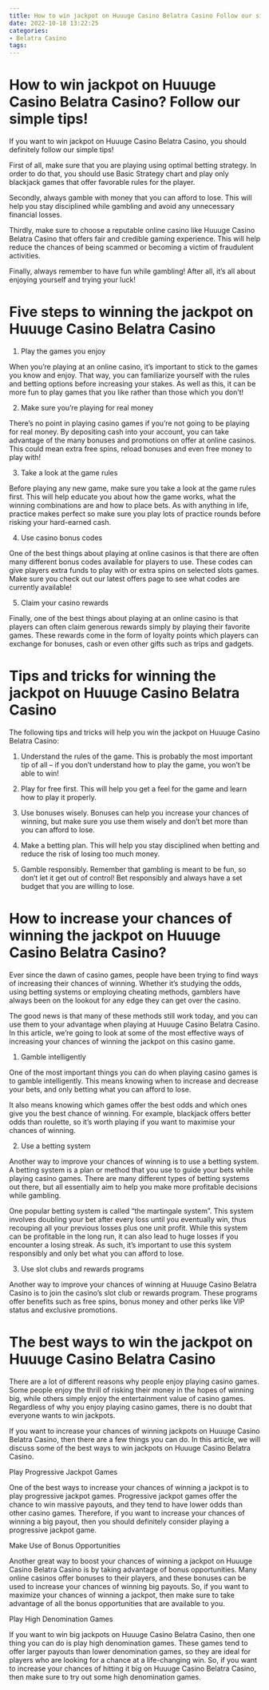 ```yaml
---
title: How to win jackpot on Huuuge Casino Belatra Casino Follow our simple tips!
date: 2022-10-18 13:22:25
categories:
- Belatra Casino
tags:
---
```



#  How to win jackpot on Huuuge Casino Belatra Casino? Follow our simple tips!

If you want to win jackpot on Huuuge Casino Belatra Casino, you should definitely follow our simple tips!

First of all, make sure that you are playing using optimal betting strategy. In order to do that, you should use Basic Strategy chart and play only blackjack games that offer favorable rules for the player.

Secondly, always gamble with money that you can afford to lose. This will help you stay disciplined while gambling and avoid any unnecessary financial losses.

Thirdly, make sure to choose a reputable online casino like Huuuge Casino Belatra Casino that offers fair and credible gaming experience. This will help reduce the chances of being scammed or becoming a victim of fraudulent activities.

Finally, always remember to have fun while gambling! After all, it’s all about enjoying yourself and trying your luck!

#  Five steps to winning the jackpot on Huuuge Casino Belatra Casino

1. Play the games you enjoy

When you’re playing at an online casino, it’s important to stick to the games you know and enjoy. That way, you can familiarize yourself with the rules and betting options before increasing your stakes. As well as this, it can be more fun to play games that you like rather than those which you don’t!

2. Make sure you’re playing for real money

There’s no point in playing casino games if you’re not going to be playing for real money. By depositing cash into your account, you can take advantage of the many bonuses and promotions on offer at online casinos. This could mean extra free spins, reload bonuses and even free money to play with!

3. Take a look at the game rules

Before playing any new game, make sure you take a look at the game rules first. This will help educate you about how the game works, what the winning combinations are and how to place bets. As with anything in life, practice makes perfect so make sure you play lots of practice rounds before risking your hard-earned cash.

4. Use casino bonus codes

One of the best things about playing at online casinos is that there are often many different bonus codes available for players to use. These codes can give players extra funds to play with or extra spins on selected slots games. Make sure you check out our latest offers page to see what codes are currently available!

5. Claim your casino rewards

Finally, one of the best things about playing at an online casino is that players can often claim generous rewards simply by playing their favorite games. These rewards come in the form of loyalty points which players can exchange for bonuses, cash or even other gifts such as trips and gadgets.

#  Tips and tricks for winning the jackpot on Huuuge Casino Belatra Casino

The following tips and tricks will help you win the jackpot on Huuuge Casino Belatra Casino:

1. Understand the rules of the game. This is probably the most important tip of all – if you don’t understand how to play the game, you won’t be able to win!

2. Play for free first. This will help you get a feel for the game and learn how to play it properly.

3. Use bonuses wisely. Bonuses can help you increase your chances of winning, but make sure you use them wisely and don’t bet more than you can afford to lose.

4. Make a betting plan. This will help you stay disciplined when betting and reduce the risk of losing too much money.

5. Gamble responsibly. Remember that gambling is meant to be fun, so don’t let it get out of control! Bet responsibly and always have a set budget that you are willing to lose.

#  How to increase your chances of winning the jackpot on Huuuge Casino Belatra Casino?

Ever since the dawn of casino games, people have been trying to find ways of increasing their chances of winning. Whether it’s studying the odds, using betting systems or employing cheating methods, gamblers have always been on the lookout for any edge they can get over the casino.

The good news is that many of these methods still work today, and you can use them to your advantage when playing at Huuuge Casino Belatra Casino. In this article, we’re going to look at some of the most effective ways of increasing your chances of winning the jackpot on this casino game.

1. Gamble intelligently

One of the most important things you can do when playing casino games is to gamble intelligently. This means knowing when to increase and decrease your bets, and only betting what you can afford to lose.

It also means knowing which games offer the best odds and which ones give you the best chance of winning. For example, blackjack offers better odds than roulette, so it’s worth playing if you want to maximise your chances of winning.

2. Use a betting system

Another way to improve your chances of winning is to use a betting system. A betting system is a plan or method that you use to guide your bets while playing casino games. There are many different types of betting systems out there, but all essentially aim to help you make more profitable decisions while gambling.

One popular betting system is called “the martingale system”. This system involves doubling your bet after every loss until you eventually win, thus recouping all your previous losses plus one unit profit. While this system can be profitable in the long run, it can also lead to huge losses if you encounter a losing streak. As such, it’s important to use this system responsibly and only bet what you can afford to lose.

3. Use slot clubs and rewards programs

Another way to improve your chances of winning at Huuuge Casino Belatra Casino is to join the casino’s slot club or rewards program. These programs offer benefits such as free spins, bonus money and other perks like VIP status and exclusive promotions.

#  The best ways to win the jackpot on Huuuge Casino Belatra Casino

There are a lot of different reasons why people enjoy playing casino games. Some people enjoy the thrill of risking their money in the hopes of winning big, while others simply enjoy the entertainment value of casino games. Regardless of why you enjoy playing casino games, there is no doubt that everyone wants to win jackpots.

If you want to increase your chances of winning jackpots on Huuuge Casino Belatra Casino, then there are a few things you can do. In this article, we will discuss some of the best ways to win jackpots on Huuuge Casino Belatra Casino.

Play Progressive Jackpot Games

One of the best ways to increase your chances of winning a jackpot is to play progressive jackpot games. Progressive jackpot games offer the chance to win massive payouts, and they tend to have lower odds than other casino games. Therefore, if you want to increase your chances of winning a big payout, then you should definitely consider playing a progressive jackpot game.

Make Use of Bonus Opportunities

Another great way to boost your chances of winning a jackpot on Huuuge Casino Belatra Casino is by taking advantage of bonus opportunities. Many online casinos offer bonuses to their players, and these bonuses can be used to increase your chances of winning big payouts. So, if you want to maximize your chances of winning a jackpot, then make sure to take advantage of all the bonus opportunities that are available to you.

Play High Denomination Games

If you want to win big jackpots on Huuuge Casino Belatra Casino, then one thing you can do is play high denomination games. These games tend to offer larger payouts than lower denomination games, so they are ideal for players who are looking for a chance at a life-changing win. So, if you want to increase your chances of hitting it big on Huuuge Casino Belatra Casino, then make sure to try out some high denomination games.